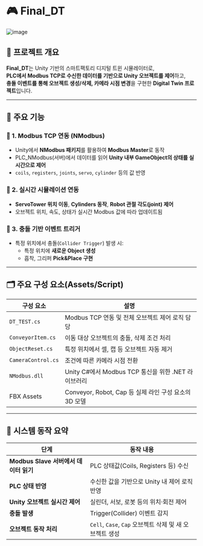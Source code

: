 # 🎮 Final_DT
![image](https://github.com/user-attachments/assets/07918e17-1427-4638-93a5-cf57322e74ec)


## 📘 프로젝트 개요

**Final_DT**는 Unity 기반의 스마트팩토리 디지털 트윈 시뮬레이터로,  
**PLC에서 Modbus TCP로 수신한 데이터를 기반으로 Unity 오브젝트를 제어**하고,  
**충돌 이벤트를 통해 오브젝트 생성/삭제, 카메라 시점 변경**을 구현한 **Digital Twin 프로젝트**입니다.

---

## 🔧 주요 기능

### 🧩 1. Modbus TCP 연동 (NModbus)
- Unity에서 **NModbus 패키지**를 활용하여 **Modbus Master**로 동작
- PLC_NModbus(서버)에서 데이터를 읽어 **Unity 내부 GameObject의 상태를 실시간으로 제어**
- `coils`, `registers`, `joints`, `servo`, `cylinder` 등의 값 반영

### 🧠 2. 실시간 시뮬레이션 연동
- **ServoTower 위치 이동**, **Cylinders 동작**, **Robot 관절 각도(joint) 제어**
- 오브젝트 위치, 속도, 상태가 실시간 Modbus 값에 따라 업데이트됨

### 🎯 3. 충돌 기반 이벤트 트리거
- 특정 위치에서 충돌(`Collider Trigger`) 발생 시:
  - 특정 위치에 **새로운 Object 생성**
  - 흡착, 그리퍼 **Pick&Place 구현**

---

## 🗂️ 주요 구성 요소(Assets/Script)

| 구성 요소 | 설명 |
|-----------|------|
| `DT_TEST.cs` | Modbus TCP 연동 및 전체 오브젝트 제어 로직 담당 |
| `ConveyorItem.cs` | 이동 대상 오브젝트의 충돌, 삭제 조건 처리 |
| `ObjectReset.cs` | 특정 위치에서 셀, 캡 등 오브젝트 자동 제거 |
| `CameraControl.cs` | 조건에 따른 카메라 시점 전환 |
| `NModbus.dll` | Unity C#에서 Modbus TCP 통신을 위한 .NET 라이브러리 |
| FBX Assets | Conveyor, Robot, Cap 등 실제 라인 구성 요소의 3D 모델 |

---

## 🔄 시스템 동작 요약

| **단계**                            | **동작 내용** |
|------------------------------------|----------------|
| **Modbus Slave 서버에서 데이터 읽기** | PLC 상태값(Coils, Registers 등) 수신 |
| **PLC 상태 반영**                  | 수신한 값을 기반으로 Unity 내 제어 로직 반영 |
| **Unity 오브젝트 실시간 제어**      | 실린더, 서보, 로봇 등의 위치·회전 제어 |
| **충돌 발생**                      | Trigger(Collider) 이벤트 감지 |
| **오브젝트 동작 처리**             | `Cell`, `Case`, `Cap` 오브젝트 삭제 및 새 오브젝트 생성 |

